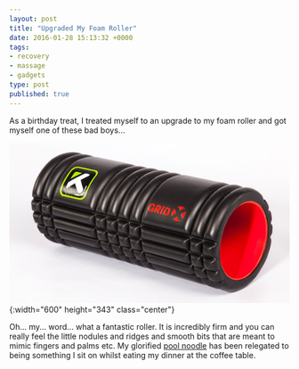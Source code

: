 ```yaml
---
layout: post
title: "Upgraded My Foam Roller"
date: 2016-01-28 15:13:32 +0000
tags:
- recovery
- massage
- gadgets
type: post
published: true
---
```


As a birthday treat, I treated myself to an upgrade to my foam roller and got myself one of these bad boys...

![Grid-X](/assets/grid-x.jpg){:width="600" height="343" class="center"}

Oh... my... word...  what a fantastic roller.  It is incredibly firm and you can really feel the little nodules and ridges and smooth bits that are meant to mimic fingers and palms etc. My glorified [pool noodle](https://www.google.co.uk/search?q=pool+noodles&safe=strict&tbm=isch&tbo=u&source=univ&sa=X&ved=0ahUKEwj_-tqR5MzKAhWCShQKHTWtAT4QsAQIXg&biw=1280&bih=701&dpr=2) has been relegated to being something I sit on whilst eating my dinner at the coffee table.
